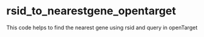 # rsid_to_nearestgene_opentarget
This code helps to find the nearest gene using rsid and query in openTarget
